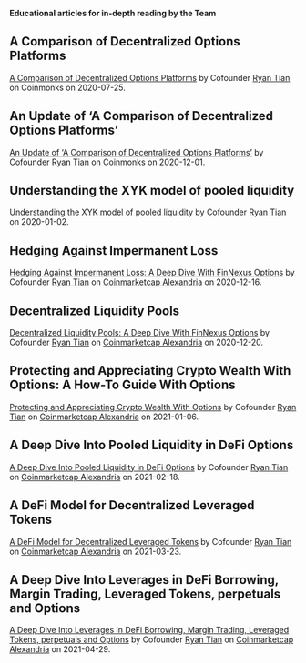 **Educational articles for in-depth reading by the Team**

## A Comparison of Decentralized Options Platforms
[A Comparison of Decentralized Options Platforms](https://medium.com/coinmonks/a-comparison-of-decentralized-options-platforms-140b1421c71c) by Cofounder [Ryan Tian](https://twitter.com/rainiefield) on Coinmonks on 2020-07-25.

## An Update of ‘A Comparison of Decentralized Options Platforms’
[An Update of ‘A Comparison of Decentralized Options Platforms’](https://medium.com/coinmonks/an-update-of-a-comparison-of-decentralized-options-platforms-91b14d3a6170) by Cofounder [Ryan Tian](https://twitter.com/rainiefield) on Coinmonks on 2020-12-01.

## Understanding the XYK model of pooled liquidity
[Understanding the XYK model of pooled liquidity](https://medium.com/finnexus/understanding-the-xyk-model-of-pooled-liquidity-7340fdc20d9c)  by Cofounder [Ryan Tian](https://twitter.com/rainiefield) on 2020-01-02.

## Hedging Against Impermanent Loss
[Hedging Against Impermanent Loss: A Deep Dive With FinNexus Options](https://coinmarketcap.com/alexandria/article/hedging-against-impermanent-loss-a-deep-dive-with-finnexus-options) by Cofounder [Ryan Tian](https://twitter.com/rainiefield) on [Coinmarketcap Alexandria](https://coinmarketcap.com/alexandria/) on 2020-12-16.

## Decentralized Liquidity Pools
[Decentralized Liquidity Pools: A Deep Dive With FinNexus Options](https://coinmarketcap.com/alexandria/article/decentralized-liquidity-pools-a-deep-dive-with-finnexus-options) by Cofounder [Ryan Tian](https://twitter.com/rainiefield) on [Coinmarketcap Alexandria](https://coinmarketcap.com/alexandria/) on 2020-12-20.

## Protecting and Appreciating Crypto Wealth With Options: A How-To Guide With Options
[Protecting and Appreciating Crypto Wealth With Options](https://coinmarketcap.com/alexandria/article/protecting-and-appreciating-crypto-wealth-with-options) by Cofounder [Ryan Tian](https://twitter.com/rainiefield) on [Coinmarketcap Alexandria](https://coinmarketcap.com/alexandria/) on 2021-01-06.

## A Deep Dive Into Pooled Liquidity in DeFi Options
[A Deep Dive Into Pooled Liquidity in DeFi Options](https://coinmarketcap.com/alexandria/article/a-deep-dive-into-pooled-liquidity-in-defi-options-finnexus) by Cofounder [Ryan Tian](https://twitter.com/rainiefield) on [Coinmarketcap Alexandria](https://coinmarketcap.com/alexandria/) on 2021-02-18.

## A DeFi Model for Decentralized Leveraged Tokens
[A DeFi Model for Decentralized Leveraged Tokens](https://coinmarketcap.com/alexandria/article/a-defi-model-for-decentralized-leveraged-tokens-finnexus) by Cofounder [Ryan Tian](https://twitter.com/rainiefield) on [Coinmarketcap Alexandria](https://coinmarketcap.com/alexandria/) on 2021-03-23.

## A Deep Dive Into Leverages in DeFi Borrowing, Margin Trading, Leveraged Tokens, perpetuals and Options 
[A Deep Dive Into Leverages in DeFi Borrowing, Margin Trading, Leveraged Tokens, perpetuals and Options](https://coinmarketcap.com/alexandria/article/a-deep-dive-into-leverages-in-defi-borrowing-margin-trading-leveraged-tokens-and-options-finnexus) by Cofounder  [Ryan Tian](https://twitter.com/rainiefield) on [Coinmarketcap Alexandria](https://coinmarketcap.com/alexandria/) on 2021-04-29.